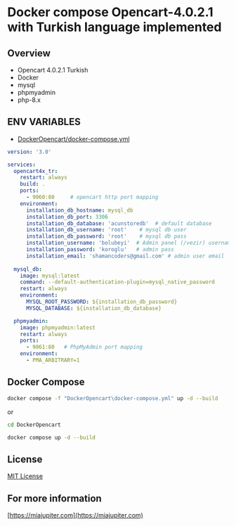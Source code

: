 # Docker compose Opencart-4.0.2.1 with Turkish language implemented

## Overview
- Opencart 4.0.2.1 Turkish
- Docker
- mysql
- phpmyadmin
- php-8.x


## ENV VARIABLES 

- [DockerOpencart/docker-compose.yml](./DockerOpencart/docker-compose.yml)

```yml 
version: '3.0'

services:
  opencart4x_tr:
    restart: always
    build: .
    ports:
      - 9060:80     # opencart http port mapping
    environment:
      installation_db_hostname: mysql_db
      installation_db_port: 3306
      installation_db_database: 'acunstoredb'  # default database
      installation_db_username: 'root'    # mysql db user
      installation_db_password: 'root'    # mysql db pass
      installation_username: 'bolubeyi'  # Admin panel (/vezir) username
      installation_password: 'koroglu'   # admin pass
      installation_email: 'shamancoders@gmail.com' # admin user email
  
  mysql_db:
    image: mysql:latest
    command: --default-authentication-plugin=mysql_native_password
    restart: always
    environment:
      MYSQL_ROOT_PASSWORD: ${installation_db_password}
      MYSQL_DATABASE: ${installation_db_database}

  phpmyadmin:
    image: phpmyadmin:latest
    restart: always
    ports:
      - 9061:80   # PhpMyAdmin port mapping
    environment:
      - PMA_ARBITRARY=1
```

## Docker Compose

```bash
docker compose -f "DockerOpencart\docker-compose.yml" up -d --build
```
or
```bash
cd DockerOpencart

docker compose up -d --build
```

## License

[MIT License](./LICENSE)

## For more information

[https://miajupiter.com](https://miajupiter.com)